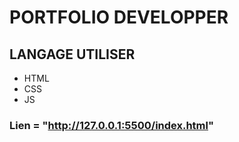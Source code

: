 #   PORTFOLIO DEVELOPPER

## LANGAGE UTILISER 

 
  * HTML
  * CSS
  * JS

###  Lien = "http://127.0.0.1:5500/index.html"